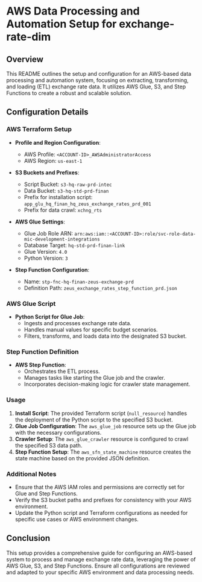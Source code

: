# AWS Data Processing and Automation Setup for exchange-rate-dim

## Overview
This README outlines the setup and configuration for an AWS-based data processing and automation system, focusing on extracting, transforming, and loading (ETL) exchange rate data. It utilizes AWS Glue, S3, and Step Functions to create a robust and scalable solution.

## Configuration Details

### AWS Terraform Setup
- **Profile and Region Configuration**: 
  - AWS Profile: `<ACCOUNT-ID>_AWSAdministratorAccess`
  - AWS Region: `us-east-1`

- **S3 Buckets and Prefixes**:
  - Script Bucket: `s3-hq-raw-prd-intec`
  - Data Bucket: `s3-hq-std-prd-finan`
  - Prefix for installation script: `app_glu_hq_finan_hq_zeus_exchange_rates_prd_001`
  - Prefix for data crawl: `xchng_rts`

- **AWS Glue Settings**:
  - Glue Job Role ARN: `arn:aws:iam::<ACCOUNT-ID>:role/svc-role-data-mic-development-integrations`
  - Database Target: `hq-std-prd-finan-link`
  - Glue Version: `4.0`
  - Python Version: `3`

- **Step Function Configuration**:
  - Name: `stp-fnc-hq-finan-zeus-exchange-prd`
  - Definition Path: `zeus_exchange_rates_step_function_prd.json`

### AWS Glue Script
- **Python Script for Glue Job**:
  - Ingests and processes exchange rate data.
  - Handles manual values for specific budget scenarios.
  - Filters, transforms, and loads data into the designated S3 bucket.

### Step Function Definition
- **AWS Step Function**:
  - Orchestrates the ETL process.
  - Manages tasks like starting the Glue job and the crawler.
  - Incorporates decision-making logic for crawler state management.

### Usage
1. **Install Script**: The provided Terraform script (`null_resource`) handles the deployment of the Python script to the specified S3 bucket.
2. **Glue Job Configuration**: The `aws_glue_job` resource sets up the Glue job with the necessary configurations.
3. **Crawler Setup**: The `aws_glue_crawler` resource is configured to crawl the specified S3 data path.
4. **Step Function Setup**: The `aws_sfn_state_machine` resource creates the state machine based on the provided JSON definition.

### Additional Notes
- Ensure that the AWS IAM roles and permissions are correctly set for Glue and Step Functions.
- Verify the S3 bucket paths and prefixes for consistency with your AWS environment.
- Update the Python script and Terraform configurations as needed for specific use cases or AWS environment changes.

## Conclusion
This setup provides a comprehensive guide for configuring an AWS-based system to process and manage exchange rate data, leveraging the power of AWS Glue, S3, and Step Functions. Ensure all configurations are reviewed and adapted to your specific AWS environment and data processing needs.
